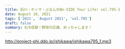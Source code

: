 ```yaml
---
title: 石川・ホンマ・ぶるんのBe-SIDE Your Life! vol.795-1
date: August 10, 2021
tags: ['2021', 'August 2021', 'vol.795']
draft: false
summary: 8/6収録！野球の応援、めっちゃします！
---
```


http://project-phi.ddo.jp/ishikawa/ishikawa795_1.mp3